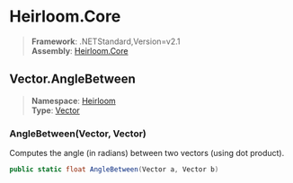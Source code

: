 # Heirloom.Core

> **Framework**: .NETStandard,Version=v2.1  
> **Assembly**: [Heirloom.Core][0]  

## Vector.AngleBetween

> **Namespace**: [Heirloom][0]  
> **Type**: [Vector][1]  

### AngleBetween(Vector, Vector)

Computes the angle (in radians) between two vectors (using dot product).

```cs
public static float AngleBetween(Vector a, Vector b)
```

[0]: ../Heirloom.Core.md
[1]: Heirloom.Vector.md
